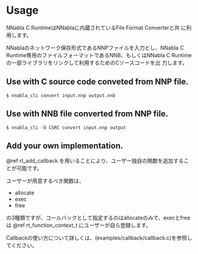 # Usage

NNabla C RuntimeはNNablaに内蔵されているFile Format Converterと共
に利用します。

NNablaのネットワーク保存形式であるNNPファイルを入力とし、NNabla C
Runtime専用のファイルフォーマットであるNNB、もしくはNNabla C
Runtimeの一部ライブラリをリンクして利用するためのCソースコードを出
力します。

## Use with C source code conveted from NNP file.

```
$ nnabla_cli convert input.nnp output.nnb
```



## Use with NNB file converted from NNP file.

```
$ nnabla_cli -O CSRC convert input.nnp output
```


## Add your own implementation.

@ref rt_add_callback
を用いることにより、ユーザー独自の関数を追加することが可能です。

ユーザーが用意するべき関数は、
- allocate
- exec
- free

の3種類ですが、コールバックとして指定するのはallocateのみで、execとfreeは
@ref rt_function_context_t にユーザーが自ら登録します。


Callbackの使い方について詳しくは、(examples/callback/callback.c)を参照してください。

